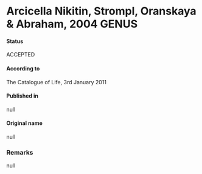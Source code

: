 # Arcicella Nikitin, Strompl, Oranskaya & Abraham, 2004 GENUS

#### Status
ACCEPTED

#### According to
The Catalogue of Life, 3rd January 2011

#### Published in
null

#### Original name
null

### Remarks
null